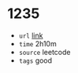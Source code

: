 # 1235
- `url` [link](https://leetcode.com/problems/maximum-profit-in-job-scheduling/description/?envType=daily-question&envId=2024-01-06)
- `time` 2h10m
- `source` leetcode
- `tags` good

